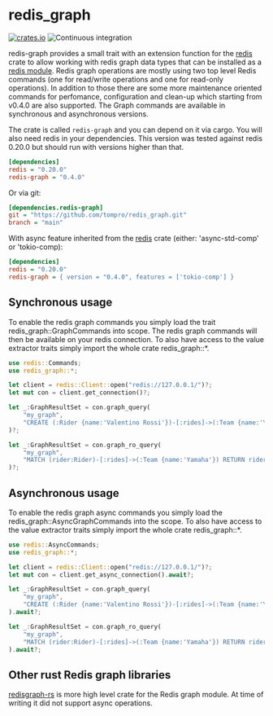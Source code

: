 # redis_graph

[![crates.io](https://img.shields.io/badge/crates.io-v0.4.0-orange)](https://crates.io/crates/redis_graph)
![Continuous integration](https://github.com/tompro/redis_graph/workflows/Continuous%20integration/badge.svg)

redis-graph provides a small trait with an extension function for the
[redis](https://docs.rs/redis/) crate to allow working with redis graph 
data types that can be installed as a [redis module](https://oss.redislabs.com/redisgraph). 
Redis graph operations are mostly using two top level Redis commands
(one for read/write operations and one for read-only operations). In addition 
to those there are some more maintenance oriented commands for perfomance, 
configuration and clean-up which starting from v0.4.0 are also supported.
The Graph commands are available in synchronous and asynchronous versions.

The crate is called `redis-graph` and you can depend on it via cargo. You will
also need redis in your dependencies. This version was tested against redis 0.20.0 
but should run with versions higher than that.

```ini
[dependencies]
redis = "0.20.0"
redis-graph = "0.4.0"
```

Or via git:

```ini
[dependencies.redis-graph]
git = "https://github.com/tompro/redis_graph.git"
branch = "main"
```

With async feature inherited from the [redis](https://docs.rs/redis) crate (either: 'async-std-comp' or 'tokio-comp):

```ini
[dependencies]
redis = "0.20.0"
redis-graph = { version = "0.4.0", features = ['tokio-comp'] }
```

## Synchronous usage

To enable the redis graph commands you simply load the trait
redis_graph::GraphCommands into scope. The redis graph
commands will then be available on your redis connection.
To also have access to the value extractor traits simply import 
the whole crate redis_graph::*.

 
```rust
use redis::Commands;
use redis_graph::*;

let client = redis::Client::open("redis://127.0.0.1/")?;
let mut con = client.get_connection()?;

let _:GraphResultSet = con.graph_query(
    "my_graph", 
    "CREATE (:Rider {name:'Valentino Rossi'})-[:rides]->(:Team {name:'Yamaha'})"
)?;

let _:GraphResultSet = con.graph_ro_query(
    "my_graph",
    "MATCH (rider:Rider)-[:rides]->(:Team {name:'Yamaha'}) RETURN rider"
)?;
```


## Asynchronous usage

To enable the redis graph async commands you simply load the
redis_graph::AsyncGraphCommands into the scope. To also have access 
to the value extractor traits simply import the whole crate redis_graph::*.

```rust
use redis::AsyncCommands;
use redis_graph::*;

let client = redis::Client::open("redis://127.0.0.1/")?;
let mut con = client.get_async_connection().await?;

let _:GraphResultSet = con.graph_query(
    "my_graph", 
    "CREATE (:Rider {name:'Valentino Rossi'})-[:rides]->(:Team {name:'Yamaha'})"
).await?;

let _:GraphResultSet = con.graph_ro_query(
    "my_graph", 
    "MATCH (rider:Rider)-[:rides]->(:Team {name:'Yamaha'}) RETURN rider"
).await?;
```

## Other rust Redis graph libraries

[redisgraph-rs](https://github.com/malte-v/redisgraph-rs) is more high level crate 
for the Redis graph module. At time of writing it did not support async operations. 
